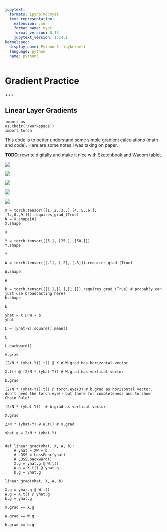 ```yaml
---
jupytext:
  formats: ipynb,md:myst
  text_representation:
    extension: .md
    format_name: myst
    format_version: 0.13
    jupytext_version: 1.14.1
kernelspec:
  display_name: Python 3 (ipykernel)
  language: python
  name: python3
---
```


# Gradient Practice

+++

## Linear Layer Gradients

```{code-cell} ipython3
import os
os.chdir('/workspace')
import torch
```

This code is to better understand some simple gradient calculations (math and code).
Here are some notes I was taking on paper.

**TODO**: rewrite digitally and make it nice with Sketchbook and Wacom tablet.


![](../imgs/gradient_jacobian.jpg)

![](../imgs/linear_layer_grads1.jpg)

![](../imgs/linear_layer_grads2.jpg)

![](../imgs/linear_layer_grads3.jpg)

![](../imgs/linear_layer_grads4.jpg)

```{code-cell} ipython3
X = torch.tensor([[1.,2.,3.,],[4.,5.,6.], [7.,8.,9.]]).requires_grad_(True)
N = X.shape[0]
X.shape
```

```{code-cell} ipython3
X
```

```{code-cell} ipython3
Y = torch.tensor([[5.], [25.], [50.]])
Y.shape
```

```{code-cell} ipython3
Y
```

```{code-cell} ipython3
W = torch.tensor([[.1], [.2], [.3]]).requires_grad_(True)
```

```{code-cell} ipython3
W.shape
```

```{code-cell} ipython3
W
```

```{code-cell} ipython3
b = torch.tensor([[1.],[1.],[1.]]).requires_grad_(True) # probably can just use broadcasting here!
b.shape
```

```{code-cell} ipython3
b
```

```{code-cell} ipython3
yhat = X @ W + b
yhat
```

```{code-cell} ipython3
L = (yhat-Y).square().mean()
```

```{code-cell} ipython3
L
```

```{code-cell} ipython3
L.backward()
```

```{code-cell} ipython3
W.grad
```

```{code-cell} ipython3
(2/N * (yhat-Y)).t() @ X # W.grad has horizontal vector
```

```{code-cell} ipython3
X.t() @ (2/N * (yhat-Y)) # W.grad has vertical vector
```

```{code-cell} ipython3
b.grad
```

```{code-cell} ipython3
(2/N * (yhat-Y)).t() @ torch.eye(3) # b.grad as horizontal vector. don't need the torch.eye() but there for completeness and to show Chain Rule!
```

```{code-cell} ipython3
(2/N * (yhat-Y))  # b.grad as vertical vector
```

```{code-cell} ipython3
X.grad
```

```{code-cell} ipython3
2/N * (yhat-Y) @ W.t() # X.grad
```

```{code-cell} ipython3
yhat.g = 2/N * (yhat-Y)
```

```{code-cell} ipython3

```

```{code-cell} ipython3
def linear_grad(yhat, X, W, b):
    # yhat = XW + b 
    # LOSS = LossFunc(yhat)
    # LOSS.backward()
    X.g = yhat.g @ W.t()
    W.g = X.t() @ yhat.g
    b.g = yhat.g
```

```{code-cell} ipython3
linear_grad(yhat, X, W, b)
```

```{code-cell} ipython3
X.g = yhat.g @ W.t()
W.g = X.t() @ yhat.g
b.g = yhat.g
```

```{code-cell} ipython3
X.grad == X.g
```

```{code-cell} ipython3
W.grad == W.g
```

```{code-cell} ipython3
b.grad == b.g
```
